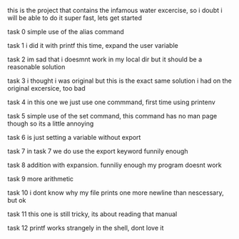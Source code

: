 this is the project that contains the infamous water excercise, so i doubt i will be able to do it super fast, lets get started

task 0 simple use of the alias command

task 1 i did it with printf this time, expand the user variable

task 2 im sad that i doesmnt work in my local dir but it should be a reasonable solution

task 3 i thought i was original but this is the exact same solution i had on the original excersice, too bad

task 4 in this one we just use one commmand, first time using printenv

task 5 simple use of the set  command, this command has no man page though so its a little annoying

task 6 is just setting a variable without export

task 7 in task 7 we do use the export keyword funnily enough

task 8 addition with expansion. funniliy enough my program doesnt work

task 9 more arithmetic

task 10 i dont know why my file prints one more newline than nescessary, but ok

task 11 this one is still tricky, its about reading that manual

task 12 printf works strangely in the shell, dont love it